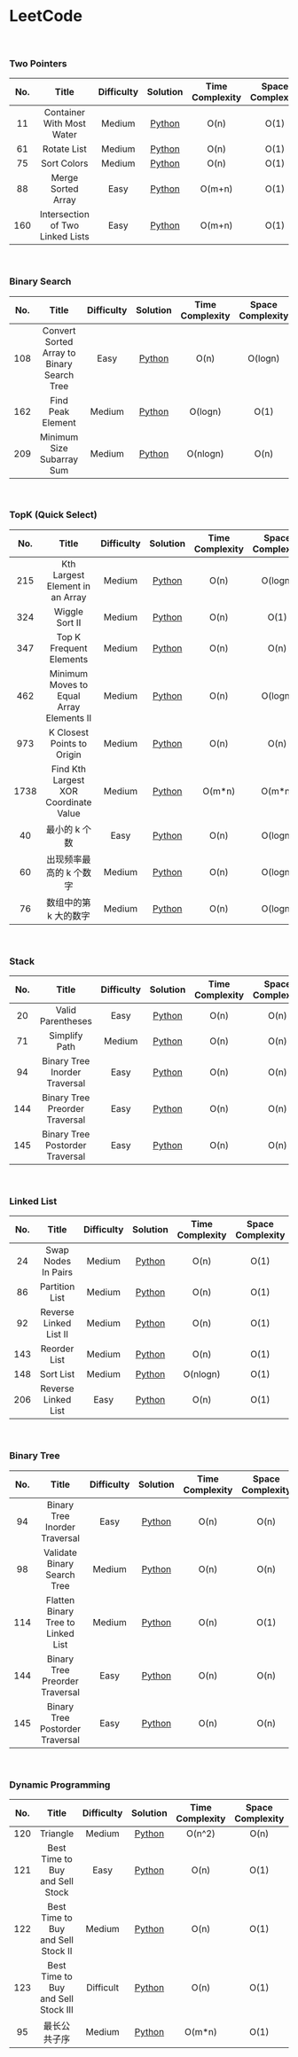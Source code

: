 <br>

# LeetCode

<br>


### Two Pointers

| No. | Title | Difficulty | Solution | Time Complexity | Space Complexity |
| :---: | :---: | :---: | :---: | :---: | :---: |
| 11 | Container With Most Water | Medium | [Python](https://github.com/zhaoName/Notes/blob/master/LeetCode/0011-ContainerWithMostWater.md) | O(n) | O(1) |
| 61 | Rotate List | Medium | [Python](https://github.com/zhaoName/Notes/blob/master/LeetCode/0061-RotateList.md) | O(n) | O(1) |
| 75 | Sort Colors | Medium | [Python](https://github.com/zhaoName/Notes/blob/master/LeetCode/0075-SortColors.md) | O(n) | O(1) |
| 88 | Merge Sorted Array | Easy | [Python](https://github.com/zhaoName/Notes/blob/master/LeetCode/0088-MergeSortedArray.md) | O(m+n) | O(1) |
| 160 | Intersection of Two Linked Lists | Easy | [Python](https://github.com/zhaoName/Notes/blob/master/LeetCode/0160-IntersectionOfTwoLinkedLists.md) | O(m+n) | O(1) |

<br>

### Binary Search

| No. | Title | Difficulty | Solution | Time Complexity | Space Complexity |
| :---: | :---: | :---: | :---: | :---: | :---: |
| 108 | Convert Sorted Array to Binary Search Tree | Easy | [Python](https://github.com/zhaoName/Notes/blob/master/LeetCode/0108-ConvertSortedArrayToBinarySearchTree.md) | O(n) | O(logn) |
| 162 | Find Peak Element | Medium | [Python](https://github.com/zhaoName/Notes/blob/master/LeetCode/0162-FindPeakElement.md) | O(logn) | O(1) |
| 209 | Minimum Size Subarray Sum | Medium | [Python](https://github.com/zhaoName/Notes/blob/master/LeetCode/0209-MinimumSizeSubarraySum.md) | O(nlogn) | O(n) |


<br>

### TopK  (Quick Select)

| No. | Title | Difficulty | Solution | Time Complexity | Space Complexity | Remark |
| :---: | :---: | :---: | :---: | :---: | :---: | :---: |
| 215 | Kth Largest Element in an Array | Medium | [Python](https://github.com/zhaoName/Notes/blob/master/LeetCode/0215-KthLargestElementInAnArray.md) | O(n) | O(logn) | |
| 324 | Wiggle Sort II | Medium | [Python](https://github.com/zhaoName/Notes/blob/master/LeetCode/0324-WiggleSortII.md) | O(n) | O(1) | |
| 347 | Top K Frequent Elements | Medium | [Python](https://github.com/zhaoName/Notes/blob/master/LeetCode/0347-TopKFrequentElements.md) | O(n) | O(n) | |
| 462 | Minimum Moves to Equal Array Elements II | Medium | [Python](https://github.com/zhaoName/Notes/blob/master/LeetCode/0462-MinimumMovesToEqualArrayElementsII.md) | O(n) | O(logn) | |
| 973 | K Closest Points to Origin | Medium | [Python](https://github.com/zhaoName/Notes/blob/master/LeetCode/0973-KClosestPointsToOrigin.md) | O(n) | O(n) | |
| 1738 | Find Kth Largest XOR Coordinate Value | Medium | [Python](https://github.com/zhaoName/Notes/blob/master/LeetCode/1738-FindKthLargestXORCoordinateValue.md) | O(m*n) | O(m*n) | |
| 40 | 最小的 k 个数 | Easy | [Python](https://github.com/zhaoName/Notes/blob/master/Books/%E5%89%91%E6%8C%87Offer/040-%E6%9C%80%E5%B0%8F%E7%9A%84k%E4%B8%AA%E6%95%B0.md) | O(n) | O(logn) | 剑指 offer |
| 60 | 出现频率最高的 k 个数字 | Medium | [Python](https://github.com/zhaoName/Notes/blob/master/Books/%E5%89%91%E6%8C%87Offer/060-%E5%87%BA%E7%8E%B0%E9%A2%91%E7%8E%87%E6%9C%80%E9%AB%98%E7%9A%84k%E4%B8%AA%E6%95%B0%E5%AD%97.md) | O(n) | O(logn) | 剑指 offer |
| 76 | 数组中的第 k 大的数字 | Medium | [Python](https://github.com/zhaoName/Notes/blob/master/Books/%E5%89%91%E6%8C%87Offer/076-%E6%95%B0%E7%BB%84%E4%B8%AD%E7%9A%84%E7%AC%ACk%E5%A4%A7%E7%9A%84%E6%95%B0%E5%AD%97.md) | O(n) | O(logn) | 剑指 offer |

<br>

### Stack

| No. | Title | Difficulty | Solution | Time Complexity | Space Complexity |
| :---: | :---: | :---: | :---: | :---: | :---: |
| 20 | Valid Parentheses | Easy | [Python](https://github.com/zhaoName/Notes/blob/master/LeetCode/0020-ValidParentheses.md) | O(n) | O(n) |
| 71 | Simplify Path | Medium | [Python](https://github.com/zhaoName/Notes/blob/master/LeetCode/0071-SimplifyPath.md) | O(n) | O(n) |
| 94 | Binary Tree Inorder Traversal | Easy | [Python](https://github.com/zhaoName/Notes/blob/master/LeetCode/0094-BinaryTreeInorderTraversal.md) | O(n) | O(n) |
| 144 | Binary Tree Preorder Traversal | Easy | [Python](https://github.com/zhaoName/Notes/blob/master/LeetCode/0144-BinaryTreePreorderTraversal.md) | O(n) | O(n) |
| 145 |  Binary Tree Postorder Traversal | Easy | [Python](https://github.com/zhaoName/Notes/blob/master/LeetCode/0145-BinaryTreePostorderTraversal.md) | O(n) | O(n) |


<br>

### Linked List

| No. | Title | Difficulty | Solution | Time Complexity | Space Complexity | Remark |
| :---: | :---: | :---: | :---: | :---: | :---: | :---: |
| 24 | Swap Nodes In Pairs |  Medium | [Python](https://github.com/zhaoName/Notes/blob/master/LeetCode/0024-SwapNodesInPairs.md) | O(n) | O(1)| |
| 86 | Partition List |  Medium | [Python](https://github.com/zhaoName/Notes/blob/master/LeetCode/0086-PartitionList.md) | O(n) | O(1)| |
| 92 | Reverse Linked List II |  Medium | [Python](https://github.com/zhaoName/Notes/blob/master/LeetCode/0092-ReverseLinkedListII.md) | O(n) | O(1)| |
| 143 | Reorder List | Medium | [Python](https://github.com/zhaoName/Notes/blob/master/LeetCode/0143-ReorderList.md) | O(n) | O(1) | |
| 148 | Sort List | Medium | [Python](https://github.com/zhaoName/Notes/blob/master/LeetCode/0148-SortList.md) | O(nlogn) | O(1) | |
| 206 | Reverse Linked List | Easy | [Python](https://github.com/zhaoName/Notes/blob/master/LeetCode/0206-ReverseLinkedList.md) | O(n) | O(1) | |


<br>

### Binary Tree

| No. | Title | Difficulty | Solution | Time Complexity | Space Complexity | Remark |
| :---: | :---: | :---: | :---: | :---: | :---: | :---: |
| 94 | Binary Tree Inorder Traversal | Easy | [Python](https://github.com/zhaoName/Notes/blob/master/LeetCode/0094-BinaryTreeInorderTraversal.md) | O(n) | O(n) |
| 98 | Validate Binary Search Tree | Medium | [Python](https://github.com/zhaoName/Notes/blob/master/LeetCode/0098-ValidateBinarySearchTree.md) | O(n) | O(n) |
| 114 | Flatten Binary Tree to Linked List | Medium | [Python](https://github.com/zhaoName/Notes/blob/master/LeetCode/0114-FlattenBinaryTreeToLinkedList.md) | O(n) | O(1) |
| 144 | Binary Tree Preorder Traversal |  Easy | [Python](https://github.com/zhaoName/Notes/blob/master/LeetCode/0144-BinaryTreePreorderTraversal.md) | O(n) | O(n)| |
| 145 | Binary Tree Postorder Traversal |  Easy | [Python](https://github.com/zhaoName/Notes/blob/master/LeetCode/0145-BinaryTreePostorderTraversal.md) | O(n) | O(n)| |

<br>

### Dynamic Programming

| No. | Title | Difficulty | Solution | Time Complexity | Space Complexity | Remark |
| :---: | :---: | :---: | :---: | :---: | :---: | :---: |
| 120 | Triangle |  Medium | [Python](https://github.com/zhaoName/Notes/blob/master/LeetCode/0120-Triangle.md) | O(n^2) | O(n)| |
| 121 | Best Time to Buy and Sell Stock |  Easy | [Python](https://github.com/zhaoName/Notes/blob/master/LeetCode/0121-BestTimeToBuyAndSellStock.md) | O(n) | O(1)| |
| 122 | Best Time to Buy and Sell Stock II |  Medium | [Python](https://github.com/zhaoName/Notes/blob/master/LeetCode/0122-BestTimeToBuyAndSellStockII.md) | O(n) | O(1)| |
| 123 | Best Time to Buy and Sell Stock III | Difficult | [Python](https://github.com/zhaoName/Notes/blob/master/LeetCode/0123-BestTimeToBuyAndSellStockIII.md) | O(n) | O(1)| |
| 95 | 最长公共子序 |  Medium | [Python](https://github.com/zhaoName/Notes/blob/master/Books/%E5%89%91%E6%8C%87Offer/095-LongestCommonSubsequence.md) | O(m*n) | O(1)| 剑指Offer |

<br>